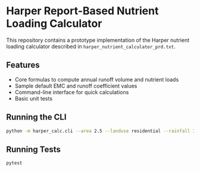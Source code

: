 # Harper Report-Based Nutrient Loading Calculator

This repository contains a prototype implementation of the Harper nutrient loading calculator described in `harper_nutrient_calculator_prd.txt`.

## Features
- Core formulas to compute annual runoff volume and nutrient loads
- Sample default EMC and runoff coefficient values
- Command-line interface for quick calculations
- Basic unit tests

## Running the CLI
```bash
python -m harper_calc.cli --area 2.5 --landuse residential --rainfall 1.2
```

## Running Tests
```bash
pytest
```
